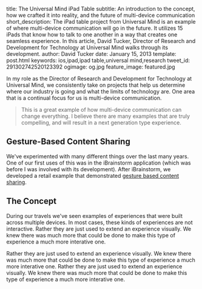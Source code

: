 title: The Universal Mind iPad Table
subtitle: An introduction to the concept, how we crafted it into reality, and the future of multi-device communication
short_description: The iPad table project from Universal Mind is an example of where multi-device communication will go in the future.  It utilizes 15 iPads that know how to talk to one another in a way that creates one seamless experience.  In this article, David Tucker, Director of Research and Development for Technology at Universal Mind walks through its development.
author: David Tucker
date: January 15, 2013
template: post.html
keywords: ios,ipad,ipad table,universal mind,research
tweet_id: 291302742520123392
ogimage: og.jpg
feature_image: featured.jpg

In my role as the Director of Research and Development for Technology at Universal Mind, we consistently take on projects that help us determine where our industry is going and what the limits of technology are.  One area that is a continual focus for us is multi-device communication.  

> This is a great example of how multi-device communication can change everything.
> I believe there are many examples that are truly compelling, and will result in a next generation type experience.

## Gesture-Based Content Sharing

We've experimented with many different things over the last many years.  One of our first uses of this was in the iBrainstorm application (which was before I was involved with its development).  After iBrainstorm, we developed a retail example that demonstrated <a href="http://www.universalmind.com/mindshare/entry/gesture-based-content-sharing-the-new-retail-customer-experience" target="_blank">gesture based content sharing</a>.

## The Concept

During our travels we've seen examples of experiences that were built across multiple devices.  In most cases, these kinds of experiences are not interactive.  Rather they are just used to extend an experience visually.  We knew there was much more that could be done to make this type of experience a much more interative one.

Rather they are just used to extend an experience visually.  We knew there was much more that could be done to make this type of experience a much more interative one.  Rather they are just used to extend an experience visually.  We knew there was much more that could be done to make this type of experience a much more interative one.

<div class="youtube-loader" data-youtubeid="zVRkB2AYljY"></div>